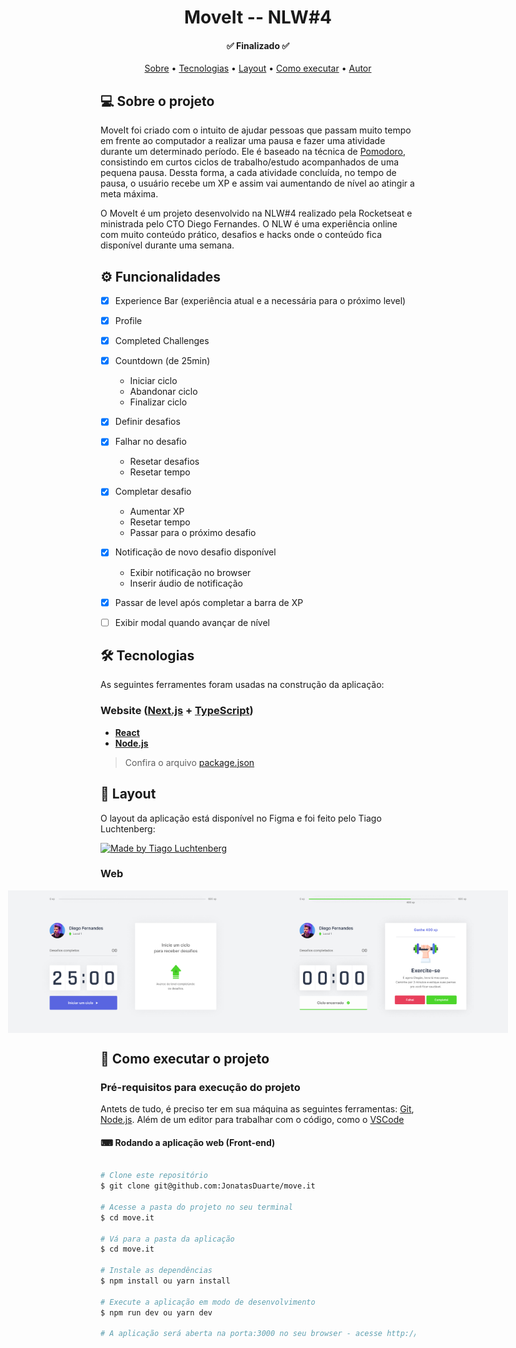 <h1 align="center">  MoveIt -- NLW#4 </h1>

<h4 align="center"> ✅ Finalizado ✅ </h4>


<p align="center">
 <a href="#-sobre-o-projeto">Sobre</a> •
 <a href="#-tecnologias">Tecnologias</a> • 
 <a href="#-layout">Layout</a> • 
 <a href="#-como-executar-o-projeto">Como executar</a> • 
 <a href="#-autora">Autor</a> 
</p>


## 💻 Sobre o projeto

MoveIt foi criado com o intuito de ajudar pessoas que passam muito tempo em frente ao computador a realizar uma pausa e fazer uma atividade durante um determinado período.
Ele é baseado na técnica de [Pomodoro](https://pt.wikipedia.org/wiki/Técnica_pomodoro), consistindo em curtos ciclos de trabalho/estudo acompanhados de uma pequena pausa.
Dessta forma, a cada atividade concluída, no tempo de pausa, o usuário recebe um XP e assim vai aumentando de nível ao atingir a meta máxima.

O MoveIt é um projeto desenvolvido na NLW#4 realizado pela Rocketseat e ministrada pelo CTO Diego Fernandes. O NLW é uma experiência online com muito conteúdo prático, desafios e hacks onde o conteúdo fica disponível durante uma semana.

## ⚙️ Funcionalidades

- [x] Experience Bar (experiência atual e a necessária para o próximo level)
- [x] Profile 
- [x] Completed Challenges
- [x] Countdown (de 25min)
   + Iniciar ciclo
   + Abandonar ciclo
   + Finalizar ciclo
- [x] Definir desafios
- [x] Falhar no desafio
   + Resetar desafios
   + Resetar tempo
- [x] Completar desafio
   + Aumentar XP
   + Resetar tempo
   + Passar para o próximo desafio
- [x] Notificação de novo desafio disponível
   + Exibir notificação no browser
   + Inserir áudio de notificação
- [x] Passar de level após completar a barra de XP
- [ ] Exibir modal quando avançar de nível



## 🛠 Tecnologias

As seguintes ferramentes foram usadas na construção da aplicação:


### **Website** ([Next.js](https://nextjs.org/) + [TypeScript](https://www.typescriptlang.org/))

-  **[React](https://pt-br.reactjs.org/)**
-  **[Node.js](https://nodejs.org/en/)**

> Confira o arquivo [package.json](https://github.com/JonatasDuarte/move.it/blob/next/package.json)




## 🎨 Layout

O layout da aplicação está disponível no Figma e foi feito pelo Tiago Luchtenberg:

<a href="https://www.figma.com/file/ge20pu3ofMOKoliUyKx1Nl/?viewer=1&node-id=160:2761">
  <img alt="Made by Tiago Luchtenberg" src="https://img.shields.io/badge/Acessar%20Layout%20-Figma-%2304D361">
</a>


### Web

<p align="center" style="display: flex; align-items: flex-start; justify-content: center;">
  <img alt="NextLevelWeek" title="#NextLevelWeek" src="./assets/Home.png" width="400px">

  <img alt="NextLevelWeek" title="#NextLevelWeek" src="./assets/ciclo-encerrado.png" width="400px">
</p>



## 🚀 Como executar o projeto


### Pré-requisitos para execução do projeto

Antets de tudo, é preciso ter em sua máquina as seguintes ferramentas:
[Git](https://git-scm.com), [Node.js](https://nodejs.org/en/). 
Além de um editor para trabalhar com o código, como o [VSCode](https://code.visualstudio.com/)


#### ⌨ Rodando a aplicação web (Front-end)

```bash

# Clone este repositório
$ git clone git@github.com:JonatasDuarte/move.it

# Acesse a pasta do projeto no seu terminal
$ cd move.it

# Vá para a pasta da aplicação
$ cd move.it

# Instale as dependências
$ npm install ou yarn install

# Execute a aplicação em modo de desenvolvimento
$ npm run dev ou yarn dev

# A aplicação será aberta na porta:3000 no seu browser - acesse http://localhost:3000

```



